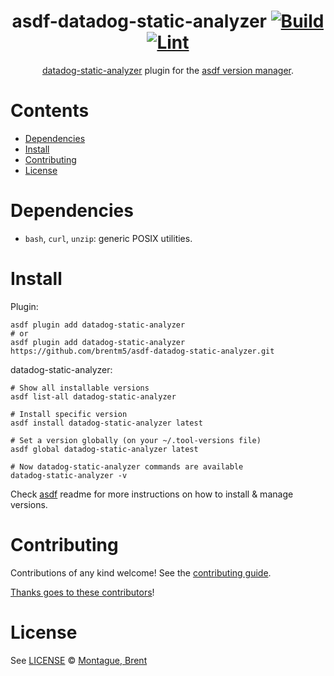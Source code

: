 <div align="center">

# asdf-datadog-static-analyzer [![Build](https://github.com/brentm5/asdf-datadog-static-analyzer/actions/workflows/build.yml/badge.svg)](https://github.com/brentm5/asdf-datadog-static-analyzer/actions/workflows/build.yml) [![Lint](https://github.com/brentm5/asdf-datadog-static-analyzer/actions/workflows/lint.yml/badge.svg)](https://github.com/brentm5/asdf-datadog-static-analyzer/actions/workflows/lint.yml)

[datadog-static-analyzer](https://github.com/DataDog/datadog-static-analyzer) plugin for the [asdf version manager](https://asdf-vm.com).

</div>


# Contents

- [Dependencies](#dependencies)
- [Install](#install)
- [Contributing](#contributing)
- [License](#license)


# Dependencies

- `bash`, `curl`, `unzip`: generic POSIX utilities.

# Install

Plugin:

```shell
asdf plugin add datadog-static-analyzer
# or
asdf plugin add datadog-static-analyzer https://github.com/brentm5/asdf-datadog-static-analyzer.git
```

datadog-static-analyzer:

```shell
# Show all installable versions
asdf list-all datadog-static-analyzer

# Install specific version
asdf install datadog-static-analyzer latest

# Set a version globally (on your ~/.tool-versions file)
asdf global datadog-static-analyzer latest

# Now datadog-static-analyzer commands are available
datadog-static-analyzer -v
```

Check [asdf](https://github.com/asdf-vm/asdf) readme for more instructions on how to
install & manage versions.

# Contributing

Contributions of any kind welcome! See the [contributing guide](contributing.md).

[Thanks goes to these contributors](https://github.com/brentm5/asdf-datadog-static-analyzer/graphs/contributors)!

# License

See [LICENSE](LICENSE) © [Montague, Brent](https://github.com/brentm5/)
